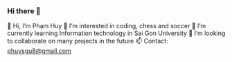 ### Hi there 👋


👋 Hi, I’m Phạm Huy
👀 I’m interested in coding, chess and soccer
🌱 I’m currently learning Information technology in Sai Gon University 
💞️ I’m looking to collaborate on many projects in the future
📫 Contact: phuysgu8@gmail.com
